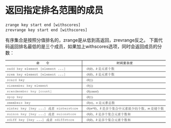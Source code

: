 # 返回指定排名范围的成员

```text
zrange key start end [withscores]
zrevrange key start end [withscores]
```

有序集合是按照分值排名的，zrange是从低到高返回，zrevrange反之。 下面代码返回排名最低的是三个成员，如果加上withscores选项，同时会返回成员的分数：

![](../../.gitbook/assets/image%20%2832%29.png)


